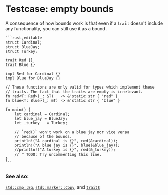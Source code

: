 # Testcase: empty bounds

A consequence of how bounds work is that even if a `trait` doesn't
include any functionality, you can still use it as a bound.

~~~admonish tip title="*Eq* and *Copy* are examples of such *traits* from the *std* library." collapsible=true
```rust,editable
struct Cardinal;
struct BlueJay;
struct Turkey;

trait Red {}
trait Blue {}

impl Red for Cardinal {}
impl Blue for BlueJay {}

// These functions are only valid for types which implement these
// traits. The fact that the traits are empty is irrelevant.
fn red<T: Red>(_: &T)   -> &'static str { "red" }
fn blue<T: Blue>(_: &T) -> &'static str { "blue" }

fn main() {
    let cardinal = Cardinal;
    let blue_jay = BlueJay;
    let _turkey   = Turkey;

    // `red()` won't work on a blue jay nor vice versa
    // because of the bounds.
    println!("A cardinal is {}", red(&cardinal));
    println!("A blue jay is {}", blue(&blue_jay));
    //println!("A turkey is {}", red(&_turkey));
    // ^ TODO: Try uncommenting this line.
}
```
~~~

### See also:

[`std::cmp::Eq`][eq], [`std::marker::Copy`][copy], and [`trait`s][traits]

[eq]: https://doc.rust-lang.org/std/cmp/trait.Eq.html

[copy]: https://doc.rust-lang.org/std/marker/trait.Copy.html

[traits]: ../../trait.md
